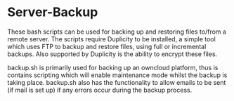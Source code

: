# Server-Backup

These bash scripts can be used for backing up and restoring files to/from a remote server.  The scripts require Duplicity to be installed, a simple tool which uses FTP to backup and restore files, using full or incremental backups.  Also supported by Duplicity is the ability to encrypt these files.



backup.sh is primarily used for backing up an owncloud platform, thus is contains scripting which will enable maintenance mode whilst the backup is taking place. backup.sh also has the functionality to allow emails to be sent (if mail is set up) if any errors occur during the backup process.

